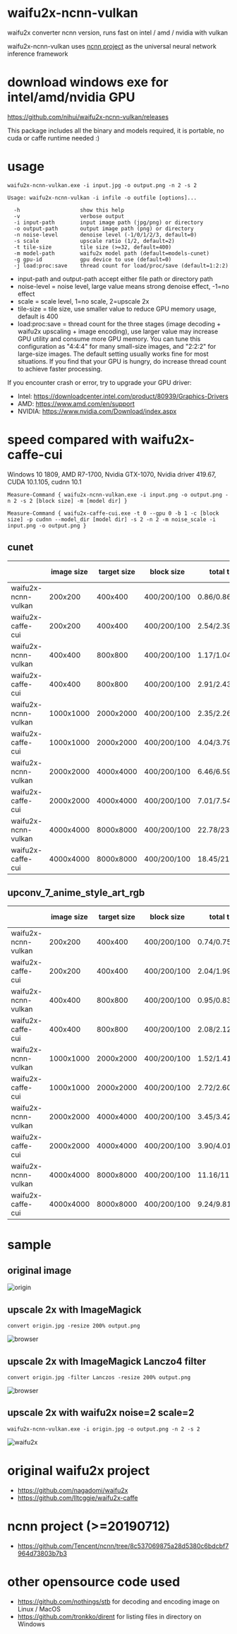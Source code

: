 # waifu2x-ncnn-vulkan
waifu2x converter ncnn version, runs fast on intel / amd / nvidia with vulkan

waifu2x-ncnn-vulkan uses [ncnn project](https://github.com/Tencent/ncnn) as the universal neural network inference framework

# download windows exe for intel/amd/nvidia GPU
https://github.com/nihui/waifu2x-ncnn-vulkan/releases

This package includes all the binary and models required, it is portable, no cuda or caffe runtime needed :)

# usage
```
waifu2x-ncnn-vulkan.exe -i input.jpg -o output.png -n 2 -s 2
```

```
Usage: waifu2x-ncnn-vulkan -i infile -o outfile [options]...

  -h                   show this help
  -v                   verbose output
  -i input-path        input image path (jpg/png) or directory
  -o output-path       output image path (png) or directory
  -n noise-level       denoise level (-1/0/1/2/3, default=0)
  -s scale             upscale ratio (1/2, default=2)
  -t tile-size         tile size (>=32, default=400)
  -m model-path        waifu2x model path (default=models-cunet)
  -g gpu-id            gpu device to use (default=0)
  -j load:proc:save    thread count for load/proc/save (default=1:2:2)
```
* input-path and output-path accept either file path or directory path
* noise-level = noise level, large value means strong denoise effect, -1=no effect
* scale = scale level, 1=no scale, 2=upscale 2x
* tile-size = tile size, use smaller value to reduce GPU memory usage, default is 400
* load:proc:save = thread count for the three stages (image decoding + waifu2x upscaling + image encoding), use larger value may increase GPU utility and consume more GPU memory. You can tune this configuration as "4:4:4" for many small-size images, and "2:2:2" for large-size images. The default setting usually works fine for most situations. If you find that your GPU is hungry, do increase thread count to achieve faster processing.

If you encounter crash or error, try to upgrade your GPU driver:
  - Intel: https://downloadcenter.intel.com/product/80939/Graphics-Drivers
  - AMD: https://www.amd.com/en/support
  - NVIDIA: https://www.nvidia.com/Download/index.aspx

# speed compared with waifu2x-caffe-cui

Windows 10 1809, AMD R7-1700, Nvidia GTX-1070, Nvidia driver 419.67, CUDA 10.1.105, cudnn 10.1

```
Measure-Command { waifu2x-ncnn-vulkan.exe -i input.png -o output.png -n 2 -s 2 [block size] -m [model dir] }
```
```
Measure-Command { waifu2x-caffe-cui.exe -t 0 --gpu 0 -b 1 -c [block size] -p cudnn --model_dir [model dir] -s 2 -n 2 -m noise_scale -i input.png -o output.png }
```

## cunet
||image size|target size|block size|total time(s)|GPU memory(MB)|
|---|---|---|---|---|---|
|waifu2x-ncnn-vulkan|200x200|400x400|400/200/100|0.86/0.86/0.82|638/638/197|
|waifu2x-caffe-cui|200x200|400x400|400/200/100|2.54/2.39/2.36|3017/936/843|
|waifu2x-ncnn-vulkan|400x400|800x800|400/200/100|1.17/1.04/1.02|2430/638/197|
|waifu2x-caffe-cui|400x400|800x800|400/200/100|2.91/2.43/2.7|3202/1389/1178|
|waifu2x-ncnn-vulkan|1000x1000|2000x2000|400/200/100|2.35/2.26/2.46|2430/638/197|
|waifu2x-caffe-cui|1000x1000|2000x2000|400/200/100|4.04/3.79/4.35|3258/1582/1175|
|waifu2x-ncnn-vulkan|2000x2000|4000x4000|400/200/100|6.46/6.59/7.49|2430/686/213|
|waifu2x-caffe-cui|2000x2000|4000x4000|400/200/100|7.01/7.54/10.11|3258/1499/1200|
|waifu2x-ncnn-vulkan|4000x4000|8000x8000|400/200/100|22.78/23.78/27.61|2448/654/213|
|waifu2x-caffe-cui|4000x4000|8000x8000|400/200/100|18.45/21.85/31.82|3325/1652/1236|

## upconv_7_anime_style_art_rgb
||image size|target size|block size|total time(s)|GPU memory(MB)|
|---|---|---|---|---|---|
|waifu2x-ncnn-vulkan|200x200|400x400|400/200/100|0.74/0.75/0.72|482/482/142|
|waifu2x-caffe-cui|200x200|400x400|400/200/100|2.04/1.99/1.99|995/546/459|
|waifu2x-ncnn-vulkan|400x400|800x800|400/200/100|0.95/0.83/0.81|1762/482/142|
|waifu2x-caffe-cui|400x400|800x800|400/200/100|2.08/2.12/2.11|995/546/459|
|waifu2x-ncnn-vulkan|1000x1000|2000x2000|400/200/100|1.52/1.41/1.44|1778/482/142|
|waifu2x-caffe-cui|1000x1000|2000x2000|400/200/100|2.72/2.60/2.68|1015/570/459|
|waifu2x-ncnn-vulkan|2000x2000|4000x4000|400/200/100|3.45/3.42/3.63|1778/482/142|
|waifu2x-caffe-cui|2000x2000|4000x4000|400/200/100|3.90/4.01/4.35|1015/521/462|
|waifu2x-ncnn-vulkan|4000x4000|8000x8000|400/200/100|11.16/11.29/12.07|1796/498/158|
|waifu2x-caffe-cui|4000x4000|8000x8000|400/200/100|9.24/9.81/11.16|995/546/436|

# sample
## original image
![origin](https://raw.githubusercontent.com/nihui/waifu2x-ncnn-vulkan/master/0.jpg)
## upscale 2x with ImageMagick
```
convert origin.jpg -resize 200% output.png
```
![browser](https://raw.githubusercontent.com/nihui/waifu2x-ncnn-vulkan/master/1.png)
## upscale 2x with ImageMagick Lanczo4 filter
```
convert origin.jpg -filter Lanczos -resize 200% output.png
```
![browser](https://raw.githubusercontent.com/nihui/waifu2x-ncnn-vulkan/master/4.png)
## upscale 2x with waifu2x noise=2 scale=2
```
waifu2x-ncnn-vulkan.exe -i origin.jpg -o output.png -n 2 -s 2
```
![waifu2x](https://raw.githubusercontent.com/nihui/waifu2x-ncnn-vulkan/master/2.png)

# original waifu2x project
- https://github.com/nagadomi/waifu2x
- https://github.com/lltcggie/waifu2x-caffe

# ncnn project (>=20190712)
- https://github.com/Tencent/ncnn/tree/8c537069875a28d5380c6bdcbf7964d73803b7b3

# other opensource code used
- https://github.com/nothings/stb for decoding and encoding image on Linux / MacOS
- https://github.com/tronkko/dirent for listing files in directory on Windows
